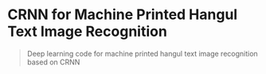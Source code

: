 # CRNN for Machine Printed Hangul Text Image Recognition
>Deep learning code for machine printed hangul text image recognition based on CRNN
